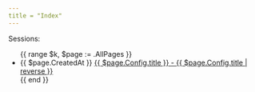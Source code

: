 ```yaml
---
title = "Index"
---
```


Sessions:

<ul>
    {{ range $k, $page := .AllPages }}
    <li>
       <span class="post-date">{{ $page.CreatedAt }}</span>
       <a href="{{ $page.Url }}">{{ $page.Config.title }} - {{ $page.Config.title | reverse }}</a>
    </li>
    {{ end }}
</ul>
